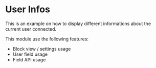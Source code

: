 User Infos
===============

This is an example on how to display different informations about the current user connected.

This module use the following features:
* Block view / settings usage
* User field usage
* Field API usage